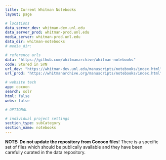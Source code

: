 ```yaml
---
title: Current Whitman Notebooks
layout: page

# locations
data_server_dev: whitman-dev.unl.edu
data_server_prod: whitman-prod.unl.edu
media_server: whitman-prod.unl.edu
data_dir: whitman-notebooks
# media_dir:

# reference urls
data: "https://github.com/whitmanarchive/whitman-notebooks"
code: Stored in SVN
url_dev: "https://whitman-dev.unl.edu/manuscripts/notebooks/index.html"
url_prod: "https://whitmanarchive.org/manuscripts/notebooks/index.html"

# website tech
app: cocoon
search: solr
html: false
webs: false

# OPTIONAL

# individual project settings
section_type: subCategory
section_name: notebooks
---
```


__NOTE: Do not update the repository from Cocoon files__! There is a specific set of files which should be publically available and they have been carefully curated in the data repository.
